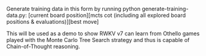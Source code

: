 Generate training data in this form by running python generate-training-data.py:
[current board position][mcts cot (including all explored board positions & evaluations)][best move]

This will be used as a demo to show RWKV v7 can learn from Othello games played with the Monte Carlo Tree Search strategy and thus is capable of Chain-of-Thought reasoning.
